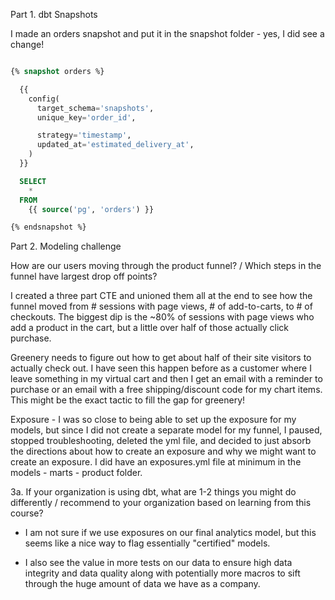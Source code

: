 Part 1. dbt Snapshots

I made an orders snapshot and put it in the snapshot folder - yes, I did see a change! 

```sql

{% snapshot orders %}

  {{
    config(
      target_schema='snapshots',
      unique_key='order_id',

      strategy='timestamp',
      updated_at='estimated_delivery_at',
    )
  }}

  SELECT
    *
  FROM
    {{ source('pg', 'orders') }}

{% endsnapshot %}
```

Part 2. Modeling challenge

How are our users moving through the product funnel? / Which steps in the funnel have largest drop off points?

I created a three part CTE and unioned them all at the end to see how the funnel moved from # sessions with page views, # of add-to-carts, to # of checkouts. The biggest dip is the ~80% of sessions with page views who add a product in the cart, but a little over half of those actually click purchase.

Greenery needs to figure out how to get about half of their site visitors to actually check out. I have seen this happen before as a customer where I leave something in my virtual cart and then I get an email with a reminder to purchase or an email with a free shipping/discount code for my chart items. This might be the exact tactic to fill the gap for greenery!

Exposure - I was so close to being able to set up the exposure for my models, but since I did not create a separate model for my funnel, I paused, stopped troubleshooting, deleted the yml file, and decided to just absorb the directions about how to create an exposure and why we might want to create an exposure. I did have an exposures.yml file at minimum in the models - marts - product folder.


3a. If your organization is using dbt, what are 1-2 things you might do differently / recommend to your organization based on learning from this course?

- I am not sure if we use exposures on our final analytics model, but this seems like a nice way to flag essentially "certified" models.

- I also see the value in more tests on our data to ensure high data integrity and data quality along with potentially more macros to sift through the huge amount of data we have as a company.





